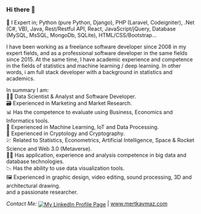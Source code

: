 <h3>Hi there 👋</h3>

🔭 I Expert in; Python (pure Python, Django), PHP (Laravel, Codeigniter), .Net (C#, VB), Java, Rest/Restful API, React, JavaScript/jQuery, Database (MySQL, MsSQL, MongoDb, SQLite), HTML/CSS/Bootstrap...

I have been working as a freelance software developer since 2008 in my expert fields, and as a professional software developer in the same fields since 2015. At the same time, I have academic experience and competence in the fields of statistics and machine learning / deep learning. In other words, i am full stack developer with a background in statistics and academics.

In summary I am:<br>
👨‍🔬 Data Scientist & Analyst and Software Developer.<br>
🗃️ Experienced in Marketing and Market Research.<br>
📊 Has the competence to evaluate using Business, Economics and Informatics tools.<br>
🤖 Experienced in Machine Learning, IoT and Data Processing.<br>
🔑 Experienced in Cryptology and Cryptography.<br>
💹 Related to Statistics, Econometrics, Artificial Intelligence, Space & Rocket Science and Web 3.0 (Metaverse).<br>
👨‍💻 Has application, experience and analysis competence in big data and database technologies.<br>
📉 Has the ability to use data visualization tools.<br>
🖼️ Experienced in graphic design, video editing, sound processing, 3D and architectural drawing.<br>
and a passionate researcher.<br>

<div style="width:100%;"><i>Contact Me:   </i><a href="https://linkedin.com/in/mrttgykymz" target="_blank"><img align="center" src="https://img.shields.io/badge/Linkedin-000000?style=for-the-badge&logo=Linkedin&logoColor=white" title="My LinkedIn Profile Page"/></a> | <a href="https://www.mertkaymaz.com" target="_blank" title="My Web Page">www.mertkaymaz.com</a></div>
